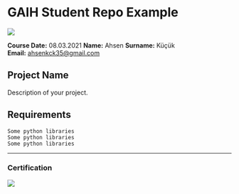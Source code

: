 # GAIH Student Repo Example
![](img/newlogo.png)

**Course Date:**  08.03.2021
**Name:** Ahsen
**Surname:** Küçük  
**Email:** ahsenkck35@gmail.com  

## Project Name
Description of your project.

## Requirements
```
Some python libraries
Some python libraries
Some python libraries
```
---

### Certification
![](img/TopLearnerCertificate.png)

